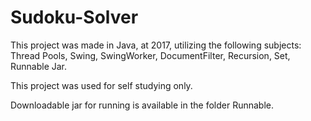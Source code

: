 # Sudoku-Solver
This project was made in Java, at 2017, utilizing the following subjects: Thread Pools, Swing, SwingWorker, DocumentFilter, Recursion, Set, Runnable Jar.

This project was used for self studying only.

Downloadable jar for running is available in the folder Runnable.

